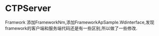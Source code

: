 # CTPServer

Framwork
添加FrameworkNm,添加FrameworkApSample.Wdinterface,发现framework的客户端和服务端代码还是有一些区别,所以做了一些修改.

